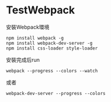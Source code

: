 # TestWebpack


安裝Webpack環境
```
npm install webpack -g
npm install webpack-dev-server -g
npm install css-loader style-loader
```

安裝完成后run
```
webpack --progress --colors --watch
```

或者
```
webpack-dev-server --progress --colors
```